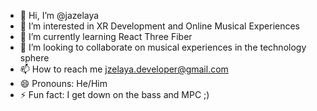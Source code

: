 - 👋 Hi, I’m @jazelaya
- 👀 I’m interested in XR Development and Online Musical Experiences
- 🌱 I’m currently learning React Three Fiber
- 💞️ I’m looking to collaborate on musical experiences in the technology sphere
- 📫 How to reach me jzelaya.developer@gmail.com
- 😄 Pronouns: He/Him
- ⚡ Fun fact: I get down on the bass and MPC ;)

<!---
jazelaya/jazelaya is a ✨ special ✨ repository because its `README.md` (this file) appears on your GitHub profile.
You can click the Preview link to take a look at your changes.
--->

